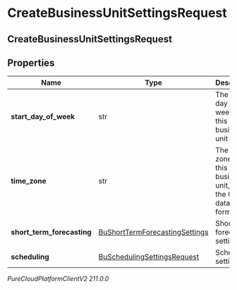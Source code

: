 # CreateBusinessUnitSettingsRequest

## CreateBusinessUnitSettingsRequest

## Properties

|Name | Type | Description | Notes|
|------------ | ------------- | ------------- | -------------|
| **start_day_of_week** | str | The start day of week for this business unit | |
| **time_zone** | str | The time zone for this business unit, using the Olsen tz database format | |
| **short_term_forecasting** | [BuShortTermForecastingSettings](BuShortTermForecastingSettings) | Short term forecasting settings | [optional] |
| **scheduling** | [BuSchedulingSettingsRequest](BuSchedulingSettingsRequest) | Scheduling settings | [optional] |



_PureCloudPlatformClientV2 211.0.0_
